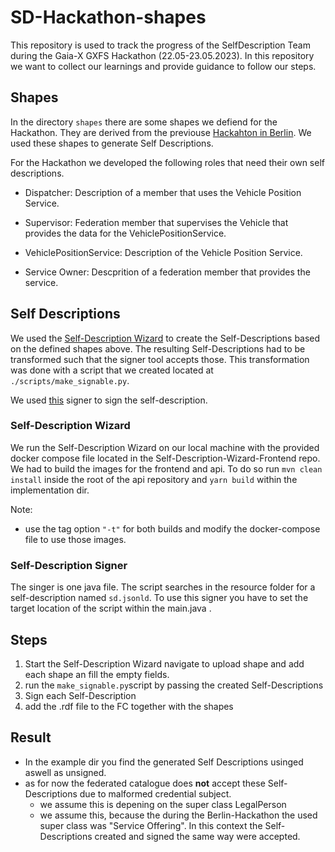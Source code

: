 # SD-Hackathon-shapes

This repository is used to track the progress of the SelfDescription Team during the Gaia-X GXFS Hackathon (22.05-23.05.2023).
In this repository we want to collect our learnings and provide guidance to follow our steps.

## Shapes

In the directory `shapes` there are some shapes we defiend for the Hackathon. They are derived from the previouse [Hackahton in Berlin](https://gitlab.com/gaia-x/data-infrastructure-federation-services/gxfs-hackathon/gxfs-workshop-drinks-usecase). We used these shapes to generate Self Descriptions.

For the Hackathon we developed the following roles that need their own self descriptions.

- Dispatcher:
  Description of a member that uses the Vehicle Position Service.

- Supervisor:
  Federation member that supervises the Vehicle that provides the data for the VehiclePositionService.
- VehiclePositionService:
  Description of the Vehicle Position Service.

- Service Owner:
  Descprition of a federation member that provides the service.

## Self Descriptions

We used the [Self-Description Wizard](https://gitlab.com/gaia-x/data-infrastructure-federation-services/self-description-tooling/sd-creation-wizard) to create the Self-Descriptions based on the defined shapes above. The resulting Self-Descriptions had to be transformed such that the signer tool accepts those. This transformation was done with a script that we created located at `./scripts/make_signable.py`.

We used [this](https://gitlab.com/gaia-x/data-infrastructure-federation-services/cat/fc-tools/signer) signer to sign the self-description.

### Self-Description Wizard

We run the Self-Description Wizard on our local machine with the provided docker compose file located in the Self-Description-Wizard-Frontend repo. We had to build the images for the frontend and api. To do so run `mvn clean install` inside the root of the api repository and `yarn build` within the implementation dir.

Note:

- use the tag option `"-t"` for both builds and modify the docker-compose file to use those images.

### Self-Description Signer

The singer is one java file. The script searches in the resource folder for a self-description named `sd.jsonld`. To use this signer you have to set the target location of the script within the main.java .

## Steps

1. Start the Self-Description Wizard navigate to upload shape and add each shape an fill the empty fields.
2. run the `make_signable.py`script by passing the created Self-Descriptions
3. Sign each Self-Description
4. add the .rdf file to the FC together with the shapes

## Result

- In the example dir you find the generated Self Descriptions usinged aswell as unsigned.
- as for now the federated catalogue does **not** accept these Self-Descriptions due to malformed credential subject.
  - we assume this is depening on the super class LegalPerson
  - we assume this, because the during the Berlin-Hackathon the used super class was "Service Offering". In this context the Self-Descriptions created and signed the same way were accepted.
